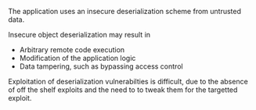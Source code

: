The application uses an insecure deserialization scheme from untrusted data.

Insecure object deserialization may result in

* Arbitrary remote code execution
* Modification of the application logic
* Data tampering, such as bypassing access control

Exploitation of deserialization vulnerabilties is difficult, due to the absence of off the shelf exploits and the need
to to tweak them for the targetted exploit.